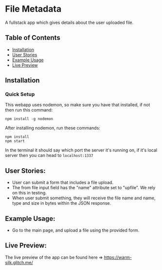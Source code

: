 # File Metadata

A fullstack app which gives details about the user uploaded file.

## Table of Contents

- [Installation](#installation)
- [User Stories](#UserStories)
- [Example Usage](#ExampleUsage)
- [Live Preview](#LivePreview)

## Installation

### Quick Setup

This webapp uses nodemon, so make sure you have that installed, if not then run this command:

```
npm install -g nodemon
```

After installing nodemon, run these commands:

```
npm install
npm start
```

In the terminal it should say which port the server it's running on, if it's local server then you can head to `localhost:1337`


## User Stories:

* User can submit a form that includes a file upload.
* The from file input field has the "name" attribute set to "upfile". We rely on this in testing.
* When user submit something, they will receive the file name and name, type and size in bytes within the JSON response.

## Example Usage:

- Go to the main page, and upload a file using the provided form.

## Live Preview:

The live preview of the app can be found here => https://warm-silk.glitch.me/
